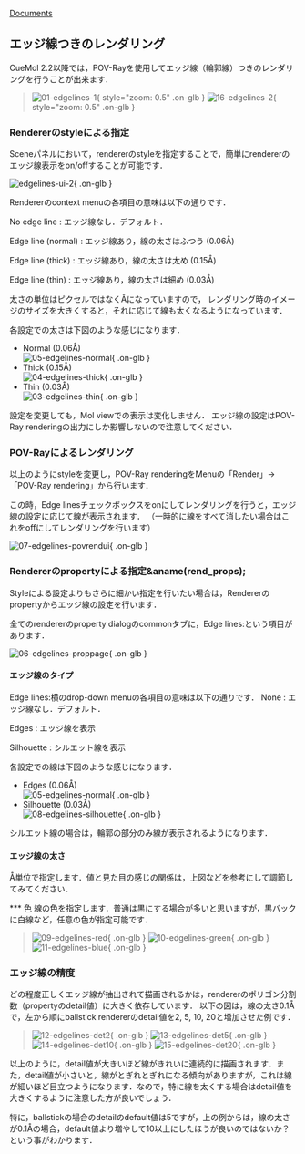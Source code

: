 [Documents](../../Documents)
## エッジ線つきのレンダリング
CueMol 2.2以降では，POV-Rayを使用してエッジ線（輪郭線）つきのレンダリングを行うことが出来ます．


> ![01-edgelines-1](../../assets/images/cuemol2/EdgeLines/01-edgelines-1.png){ style="zoom: 0.5" .on-glb }   ![16-edgelines-2](../../assets/images/cuemol2/EdgeLines/16-edgelines-2.png){ style="zoom: 0.5" .on-glb }

### Rendererのstyleによる指定
Sceneパネルにおいて，rendererのstyleを指定することで，簡単にrendererのエッジ線表示をon/offすることが可能です．


![edgelines-ui-2](../../assets/images/cuemol2/EdgeLines/edgelines-ui-2.png){ .on-glb }


Rendererのcontext menuの各項目の意味は以下の通りです．

No edge line
:   エッジ線なし．デフォルト．

Edge line (normal)
:   エッジ線あり，線の太さはふつう (0.06Å)

Edge line (thick)
:   エッジ線あり，線の太さは太め (0.15Å)

Edge line (thin)
:   エッジ線あり，線の太さは細め (0.03Å)


太さの単位はピクセルではなくÅになっていますので，
レンダリング時のイメージのサイズを大きくすると，それに応じて線も太くなるようになっています．

各設定での太さは下図のような感じになります．
*  Normal (0.06Å)<br />
![05-edgelines-normal](../../assets/images/cuemol2/EdgeLines/05-edgelines-normal.png){ .on-glb }
*  Thick (0.15Å)<br />
![04-edgelines-thick](../../assets/images/cuemol2/EdgeLines/04-edgelines-thick.png){ .on-glb }
*  Thin (0.03Å)<br />
![03-edgelines-thin](../../assets/images/cuemol2/EdgeLines/03-edgelines-thin.png){ .on-glb }

設定を変更しても，Mol viewでの表示は変化しません．
エッジ線の設定はPOV-Ray renderingの出力にしか影響しないので注意してください．

### POV-Rayによるレンダリング
以上のようにstyleを変更し，POV-Ray renderingをMenuの「Render」→「POV-Ray rendering」から行います．

この時，Edge linesチェックボックスをonにしてレンダリングを行うと，エッジ線の設定に応じて線が表示されます．
（一時的に線をすべて消したい場合はこれをoffにしてレンダリングを行います）

![07-edgelines-povrendui](../../assets/images/cuemol2/EdgeLines/07-edgelines-povrendui.png){ .on-glb }



### Rendererのpropertyによる指定&aname(rend_props);
Styleによる設定よりもさらに細かい指定を行いたい場合は，Rendererのpropertyからエッジ線の設定を行います．

全てのrendererのproperty dialogのcommonタブに，Edge lines:という項目があります．


![06-edgelines-proppage](../../assets/images/cuemol2/EdgeLines/06-edgelines-proppage.png){ .on-glb }


#### エッジ線のタイプ
Edge lines:横のdrop-down menuの各項目の意味は以下の通りです．
None
:   エッジ線なし．デフォルト．

Edges
:   エッジ線を表示

Silhouette
:   シルエット線を表示


各設定での線は下図のような感じになります．
*  Edges (0.06Å)<br />
![05-edgelines-normal](../../assets/images/cuemol2/EdgeLines/05-edgelines-normal.png){ .on-glb }
*  Silhouette (0.03Å)<br />
![08-edgelines-silhouette](../../assets/images/cuemol2/EdgeLines/08-edgelines-silhouette.png){ .on-glb }

シルエット線の場合は，輪郭の部分のみ線が表示されるようになります．

#### エッジ線の太さ
Å単位で指定します．値と見た目の感じの関係は，上図などを参考にして調節してみてください．

*** 色
線の色を指定します．普通は黒にする場合が多いと思いますが，黒バックに白線など，任意の色が指定可能です．

> ![09-edgelines-red](../../assets/images/cuemol2/EdgeLines/09-edgelines-red.png){ .on-glb } ![10-edgelines-green](../../assets/images/cuemol2/EdgeLines/10-edgelines-green.png){ .on-glb } ![11-edgelines-blue](../../assets/images/cuemol2/EdgeLines/11-edgelines-blue.png){ .on-glb }

### エッジ線の精度
どの程度正しくエッジ線が抽出されて描画されるかは，rendererのポリゴン分割数（propertyのdetail値）に大きく依存しています．
以下の図は，線の太さ0.1Åで，左から順にballstick rendererのdetail値を2, 5, 10, 20と増加させた例です．


> ![12-edgelines-det2](../../assets/images/cuemol2/EdgeLines/12-edgelines-det2.png){ .on-glb } ![13-edgelines-det5](../../assets/images/cuemol2/EdgeLines/13-edgelines-det5.png){ .on-glb } ![14-edgelines-det10](../../assets/images/cuemol2/EdgeLines/14-edgelines-det10.png){ .on-glb }  ![15-edgelines-det20](../../assets/images/cuemol2/EdgeLines/15-edgelines-det20.png){ .on-glb }


以上のように，detail値が大きいほど線がきれいに連続的に描画されます．また，detail値が小さいと，線がとぎれとぎれになる傾向がありますが，これは線が細いほど目立つようになります．なので，特に線を太くする場合はdetail値を大きくするように注意した方が良いでしょう．

特に，ballstickの場合のdetailのdefault値は5ですが，上の例からは，線の太さが0.1Åの場合，default値より増やして10以上にしたほうが良いのではないか？という事がわかります．